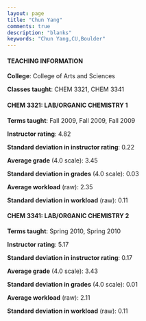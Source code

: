 ```yaml
---
layout: page
title: "Chun Yang" 
comments: true
description: "blanks"
keywords: "Chun Yang,CU,Boulder"
---
```

<head>
<script src="https://ajax.googleapis.com/ajax/libs/jquery/2.1.3/jquery.min.js"></script>
<script src="https://dl.dropboxusercontent.com/s/pc42nxpaw1ea4o9/highcharts.js?dl=0"></script>
<!-- <script src="../assets/js/highcharts.js"></script> -->
<style type="text/css">@font-face {
	font-family: "Bebas Neue";
	src: url(https://www.filehosting.org/file/details/544349/BebasNeue Regular.otf) format("opentype");
	}
	h1.Bebas { 
		font-family: "Bebas Neue", Verdana, Tahoma;
	}
</style>
</head>
	   
#### TEACHING INFORMATION

**College**: College of Arts and Sciences

**Classes taught**: CHEM 3321, CHEM 3341

#### CHEM 3321: LAB/ORGANIC CHEMISTRY 1

**Terms taught**: Fall 2009, Fall 2009, Fall 2009

**Instructor rating**: 4.82

**Standard deviation in instructor rating**: 0.22

**Average grade** (4.0 scale): 3.45

**Standard deviation in grades** (4.0 scale): 0.03

**Average workload** (raw): 2.35

**Standard deviation in workload** (raw): 0.11

#### CHEM 3341: LAB/ORGANIC CHEMISTRY 2

**Terms taught**: Spring 2010, Spring 2010

**Instructor rating**: 5.17

**Standard deviation in instructor rating**: 0.17

**Average grade** (4.0 scale): 3.43

**Standard deviation in grades** (4.0 scale): 0.01

**Average workload** (raw): 2.11

**Standard deviation in workload** (raw): 0.11

